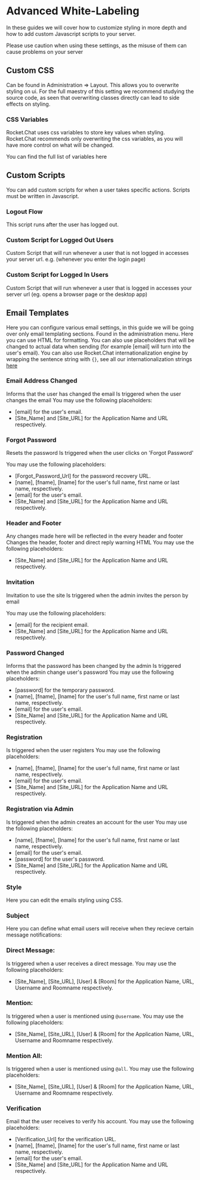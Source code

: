 # Advanced White-Labeling

In these guides we will cover how to customize styling in more depth and how to add custom Javascript scripts to your server.

Please use caution when using these settings, as the misuse of them can cause problems on your server

## Custom CSS

Can be found in Administration =&gt; Layout. This allows you to overwrite styling on ui. For the full maestry of this setting we recommend studying the source code, as seen that overwriting classes directly can lead to side effects on styling.

### CSS Variables

Rocket.Chat uses css variables to store key values when styling. Rocket.Chat recommends only overwriting the css variables, as you will have more control on what will be changed.

You can find the full list of variables here

## Custom Scripts

You can add custom scripts for when a user takes specific actions. Scripts must be written in Javascript.

### Logout Flow

This script runs after the user has logged out.

### Custom Script for Logged Out Users

Custom Script that will run whenever a user that is not logged in accesses your server url. e.g. \(whenever you enter the login page\)

### Custom Script for Logged In Users

Custom Script that will run whenever a user that is logged in accesses your server url \(eg. opens a browser page or the desktop app\)

## Email Templates

Here you can configure various email settings, in this guide we will be going over only email templating sections. Found in the administration menu. Here you can use HTML for formatting. You can also use placeholders that will be changed to actual data when sending \(for example \[email\] will turn into the user's email\). You can also use Rocket.Chat internationalization engine by wrapping the sentence string with `{}`, see all our internationalization strings [here](https://github.com/RocketChat/Rocket.Chat/blob/develop/packages/rocketchat-i18n/i18n/en.i18n.json#L1198)

### Email Address Changed

Informs that the user has changed the email Is triggered when the user changes the email You may use the following placeholders:

* \[email\] for the user's email.
* \[Site\_Name\] and \[Site\_URL\] for the Application Name and URL respectively.

### Forgot Password

Resets the password Is triggered when the user clicks on 'Forgot Password'

You may use the following placeholders:

* \[Forgot\_Password\_Url\] for the password recovery URL.
* \[name\], \[fname\], \[lname\] for the user's full name, first name or last name, respectively.
* \[email\] for the user's email.
* \[Site\_Name\] and \[Site\_URL\] for the Application Name and URL respectively.

### Header and Footer

Any changes made here will be reflected in the every header and footer Changes the header, footer and direct reply warning HTML You may use the following placeholders:

* \[Site\_Name\] and \[Site\_URL\] for the Application Name and URL respectively.

### Invitation

Invitation to use the site Is triggered when the admin invites the person by email

You may use the following placeholders:

* \[email\] for the recipient email.
* \[Site\_Name\] and \[Site\_URL\] for the Application Name and URL respectively.

### Password Changed

Informs that the password has been changed by the admin Is triggered when the admin change user's password You may use the following placeholders:

* \[password\] for the temporary password.
* \[name\], \[fname\], \[lname\] for the user's full name, first name or last name, respectively.
* \[email\] for the user's email.
* \[Site\_Name\] and \[Site\_URL\] for the Application Name and URL respectively.

### Registration

Is triggered when the user registers You may use the following placeholders:

* \[name\], \[fname\], \[lname\] for the user's full name, first name or last name, respectively.
* \[email\] for the user's email.
* \[Site\_Name\] and \[Site\_URL\] for the Application Name and URL respectively.

### Registration via Admin

Is triggered when the admin creates an account for the user You may use the following placeholders:

* \[name\], \[fname\], \[lname\] for the user's full name, first name or last name, respectively.
* \[email\] for the user's email.
* \[password\] for the user's password.
* \[Site\_Name\] and \[Site\_URL\] for the Application Name and URL respectively.

### Style

Here you can edit the emails styling using CSS.

### Subject

Here you can define what email users will receive when they recieve certain message notifications:

### Direct Message:

Is triggered when a user receives a direct message. You may use the following placeholders:

* \[Site\_Name\], \[Site\_URL\], \[User\] & \[Room\] for the Application Name, URL, Username and Roomname respectively.

### Mention:

Is triggered when a user is mentioned using `@username`. You may use the following placeholders:

* \[Site\_Name\], \[Site\_URL\], \[User\] & \[Room\] for the Application Name, URL, Username and Roomname respectively.

### Mention All:

Is triggered when a user is mentioned using `@all`. You may use the following placeholders:

* \[Site\_Name\], \[Site\_URL\], \[User\] & \[Room\] for the Application Name, URL, Username and Roomname respectively.

### Verification

Email that the user receives to verify his account. You may use the following placeholders:

* \[Verification\_Url\] for the verification URL.
* \[name\], \[fname\], \[lname\] for the user's full name, first name or last name, respectively.
* \[email\] for the user's email.
* \[Site\_Name\] and \[Site\_URL\] for the Application Name and URL respectively.

